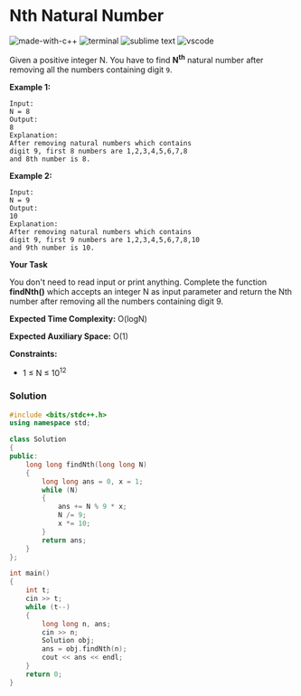 # Nth Natural Number
![made-with-c++](https://img.shields.io/badge/Made%20with-C++-007396.svg)
![terminal](https://img.shields.io/badge/Windows%20Terminal-4D4D4D?logo=windows%20terminal&logoColor=white)
![sublime text](https://img.shields.io/badge/sublime_text-%23575757.svg?logo=sublime-text&logoColor=important)
![vscode](https://img.shields.io/badge/Visual_Studio_Code-0078D4?logo=visual%20studio%20code&logoColor=white)

Given a positive integer N. You have to find <b>N<sup>th</sup></b> natural number after removing all the numbers containing digit `9`.

__Example 1:__
```
Input:
N = 8
Output:
8
Explanation:
After removing natural numbers which contains
digit 9, first 8 numbers are 1,2,3,4,5,6,7,8
and 8th number is 8.
```
__Example 2:__
```
Input:
N = 9
Output:
10
Explanation:
After removing natural numbers which contains
digit 9, first 9 numbers are 1,2,3,4,5,6,7,8,10
and 9th number is 10.
```
__Your Task__

You don't need to read input or print anything. Complete the function **findNth()** which accepts an integer N as input parameter and return the Nth number after removing all the numbers containing digit 9.

__Expected Time Complexity:__ O(logN)

__Expected Auxiliary Space:__ O(1)

__Constraints:__
- 1 ≤ N ≤ 10<sup>12</sup>

### Solution
```cpp
#include <bits/stdc++.h>
using namespace std;

class Solution
{
public:
    long long findNth(long long N)
    {
        long long ans = 0, x = 1;
        while (N)
        {
            ans += N % 9 * x;
            N /= 9;
            x *= 10;
        }
        return ans;
    }
};

int main()
{
    int t;
    cin >> t;
    while (t--)
    {
        long long n, ans;
        cin >> n;
        Solution obj;
        ans = obj.findNth(n);
        cout << ans << endl;
    }
    return 0;
}
```
